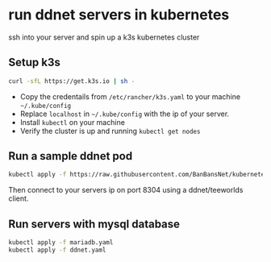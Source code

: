 # run ddnet servers in kubernetes

ssh into your server and spin up a k3s kubernetes cluster

## Setup k3s

```bash
curl -sfL https://get.k3s.io | sh -
```

- Copy the credentails from ``/etc/rancher/k3s.yaml`` to your machine ``~/.kube/config``
- Replace ``localhost`` in ``~/.kube/config`` with the ip of your server.
- Install ``kubectl`` on your machine
- Verify the cluster is up and running ``kubectl get nodes``

## Run a sample ddnet pod

```bash
kubectl apply -f https://raw.githubusercontent.com/BanBansNet/kubernetes/master/pods/ddnet-no-db.yaml
```

Then connect to your servers ip on port 8304 using a ddnet/teeworlds client.

## Run servers with mysql database

```bash
kubectl apply -f mariadb.yaml
kubectl apply -f ddnet.yaml
```

